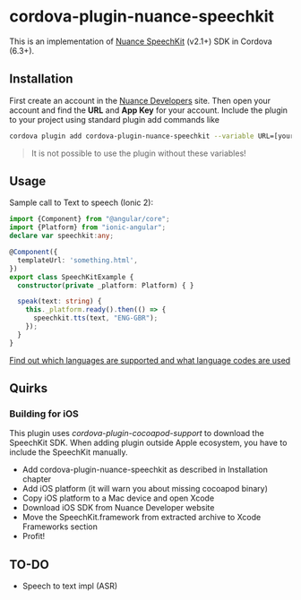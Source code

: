 # cordova-plugin-nuance-speechkit
This is an implementation of [Nuance SpeechKit](https://developer.nuance.com) (v2.1+) SDK in Cordova (6.3+).

## Installation
First create an account in the [Nuance Developers](https://developer.nuance.com/public/index.php?task=register) site. Then open your account and find the **URL** and **App Key** for your account. Include the plugin to your project using standard plugin add commands like
```Bash
cordova plugin add cordova-plugin-nuance-speechkit --variable URL=[your URL here] --variable APP_KEY=[your App Key here]
```

> It is not possible to use the plugin without these variables! 

## Usage
Sample call to Text to speech (Ionic 2):
```TypeScript
import {Component} from "@angular/core";
import {Platform} from "ionic-angular";
declare var speechkit:any;

@Component({
  templateUrl: 'something.html',
})
export class SpeechKitExample {
  constructor(private _platform: Platform) { }

  speak(text: string) {
    this._platform.ready().then(() => {
      speechkit.tts(text, "ENG-GBR");
    });
  }
}
```

[Find out which languages are supported and what language codes are used](https://developer.nuance.com/public/index.php?task=supportedLanguages)

## Quirks
### Building for iOS
This plugin uses *cordova-plugin-cocoapod-support* to download the SpeechKit SDK. When adding plugin outside Apple ecosystem, you have to include the SpeechKit manually.
 
 * Add cordova-plugin-nuance-speechkit as described in Installation chapter
 * Add iOS platform (it will warn you about missing cocoapod binary)
 * Copy iOS platform to a Mac device and open Xcode
 * Download iOS SDK from Nuance Developer website
 * Move the SpeechKit.framework from extracted archive to Xcode Frameworks section
 * Profit!

## TO-DO
 * Speech to text impl (ASR)